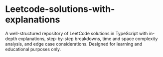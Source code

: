 # Leetcode-solutions-with-explanations
A well-structured repository of LeetCode solutions in TypeScript with in-depth explanations, step-by-step breakdowns, time and space complexity analysis, and edge case considerations. Designed for learning and educational purposes only.
